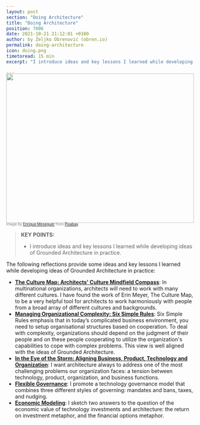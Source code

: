 ```yaml
---
layout: post
section: "Doing Architecture"
title: "Doing Architecture"
position: 7006
date: 2021-10-21 21:12:01 +0100
author: by Željko Obrenović (obren.io)
permalink: doing-architecture
icon: doing.png
timetoread: 15 min
excerpt: "I introduce ideas and key lessons I learned while developing ideas of Grounded Architecture in practice."

---
```

<img style="margin-top: -20px; width: 100%; height: 400px; object-fit: cover" 
     src="assets/images/arch/steampunk-3006650_1920.jpg">
<div style="font-size: 70%; margin-top: -16px; color: grey; margin-bottom: 12px">
Image by <a href="https://pixabay.com/users/darksouls1-2189876/?utm_source=link-attribution&amp;utm_medium=referral&amp;utm_campaign=image&amp;utm_content=3006650">Enrique Meseguer</a> from <a href="https://pixabay.com/?utm_source=link-attribution&amp;utm_medium=referral&amp;utm_campaign=image&amp;utm_content=3006650">Pixabay</a>
</div>

> **KEY POINTS:**
>
> * I introduce ideas and key lessons I learned while developing ideas of Grounded Architecture in practice.

The following reflections provide some ideas and key lessons I learned while developing ideas of Grounded Architecture in practice:

* **[The Culture Map: Architects' Culture Mindfield Compass](culture-map)**: In multinational organizations, architects will need to work with many different cultures. I have found the work of Erin Meyer, The Culture Map, to be a very helpful tool for architects to work harmoniously with people from a broad array of different cultures and backgrounds.
* **[Managing Organizational Complexity: Six Simple Rules](six-simple-rules)**: Six Simple Rules emphasis that in today’s complicated business environment, you need to setup organisational structures based on cooperation. To deal with complexity, organizations should depend on the judgment of their people and on these people cooperating to utilize the organization's capabilities to cope with complex problems. This view is well aligned with the ideas of Grounded Architecture.
* **[In the Eye of the Storm: Aligning Business, Product, Technology and Organization](storm)**: I want architecture always to address one of the most challenging problems our organization faces: a tension between technology, product, organization, and business functions.
* **[Flexible Governance](flexible-governance)**: I promote a technology governance model that combines three different styles of governing: mandates and bans, taxes, and nudging.
* **[Economic Modeling](economics)**: I sketch two answers to the question of the economic value of technology investments and architecture: the return on investment metaphor, and the financial options metaphor.
